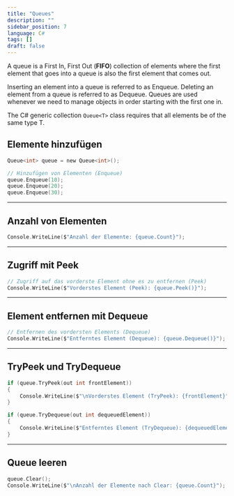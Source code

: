 ```yaml
---
title: "Queues"
description: ""
sidebar_position: 7
language: C#
tags: []
draft: false
---
```

A queue is a First In, First Out (**FIFO**) collection of elements where the first element that goes into a queue is also the first element that comes out.  

Inserting an element into a queue is referred to as Enqueue. Deleting an element from a queue is referred to as Dequeue. 
Queues are used whenever we need to manage objects in order starting with the first one in.  

The C# generic collection `Queue<T>` class requires that all elements be of the same type T.

## Elemente hinzufügen

```c
Queue<int> queue = new Queue<int>();

// Hinzufügen von Elementen (Enqueue)
queue.Enqueue(10);
queue.Enqueue(20);
queue.Enqueue(30);
```

---
## Anzahl von Elementen

```c
Console.WriteLine($"Anzahl der Elemente: {queue.Count}");
```

---
## Zugriff mit Peek

```c
// Zugriff auf das vorderste Element ohne es zu entfernen (Peek)
Console.WriteLine($"Vorderstes Element (Peek): {queue.Peek()}");
```

---
## Element entfernen mit Dequeue

```c
// Entfernen des vordersten Elements (Dequeue)
Console.WriteLine($"Entferntes Element (Dequeue): {queue.Dequeue()}");
```

---
## TryPeek und TryDequeue

```c
if (queue.TryPeek(out int frontElement))
{
	Console.WriteLine($"\nVorderstes Element (TryPeek): {frontElement}");
}

if (queue.TryDequeue(out int dequeuedElement))
{
	Console.WriteLine($"Entferntes Element (TryDequeue): {dequeuedElement}");
}
```

---
## Queue leeren

```c
queue.Clear();
Console.WriteLine($"\nAnzahl der Elemente nach Clear: {queue.Count}");
```